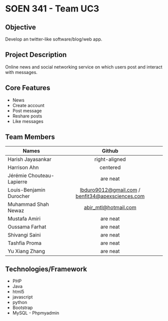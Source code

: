 

# SOEN 341 - Team UC3

## Objective

Develop an twitter-like software/blog/web app.

## Project Description

Online news and social networking service on which users post and interact with messages.

## Core Features

* News
* Create account
* Post message
* Reshare posts
* Like messages

## Team Members
| Names       | Github    |      
| ------------- |:-------------:| 
| Harish Jayasankar | right-aligned |
| Harrison Ahn   | centered      | 
| Jérémie Chouteau-Lapierre | are neat      | 
| Louis-Benjamin Durocher	| lbduro9012@gmail.com / benfit34@apexsciences.com| 
| Muhammad Shah Newaz	 | abir_mtl@hotmail.com     | 
| Mustafa Amiri	 | are neat      | 
| Oussama Farhat	| are neat      | 
| Shivangi Saini| are neat      |
| Tashfia Proma| are neat      |
| Yu Xiang Zhang| are neat      |
 

 		

## Technologies/Framework

* PHP
* Java
* html5
* javascript
* python
* Bootstrap
* MySQL - Phpmyadmin
